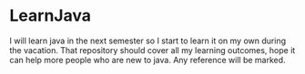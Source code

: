 # LearnJava
I will learn java in the next semester so I start to learn it on my own during the vacation.
That repository should cover all my learning outcomes, hope it can help more people who are new to java.
Any reference will be marked.
